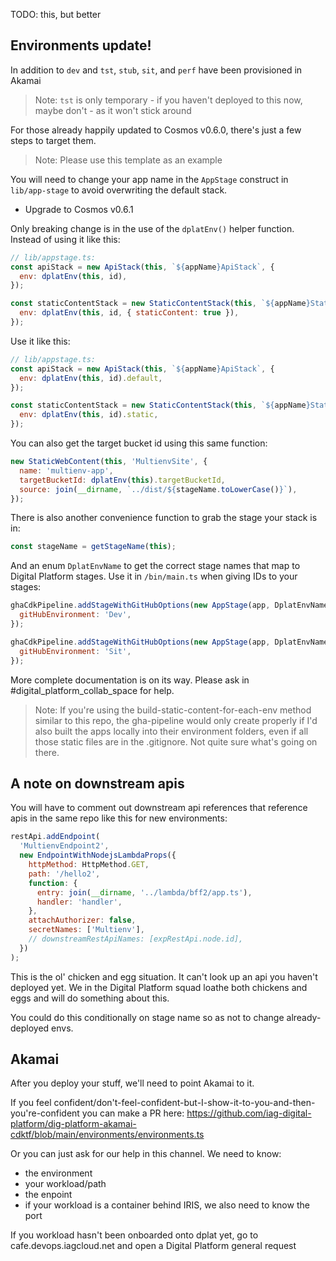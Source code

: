 TODO: this, but better

## Environments update!

In addition to `dev` and `tst`, `stub`, `sit`, and `perf` have been provisioned in Akamai

> Note: `tst` is only temporary - if you haven't deployed to this now, maybe don't - as it won't stick around

For those already happily updated to Cosmos v0.6.0, there's just a few steps to target them.

> Note: Please use this template as an example

You will need to change your app name in the `AppStage` construct in `lib/app-stage` to avoid overwriting the default stack.

- Upgrade to Cosmos v0.6.1

Only breaking change is in the use of the `dplatEnv()` helper function. Instead of using it like this:

```javascript
// lib/appstage.ts:
const apiStack = new ApiStack(this, `${appName}ApiStack`, {
  env: dplatEnv(this, id),
});

const staticContentStack = new StaticContentStack(this, `${appName}StaticStack`, {
  env: dplatEnv(this, id, { staticContent: true }),
});
```

Use it like this:

```javascript
// lib/appstage.ts:
const apiStack = new ApiStack(this, `${appName}ApiStack`, {
  env: dplatEnv(this, id).default,
});

const staticContentStack = new StaticContentStack(this, `${appName}StaticStack`, {
  env: dplatEnv(this, id).static,
});
```

You can also get the target bucket id using this same function:

```javascript
new StaticWebContent(this, 'MultienvSite', {
  name: 'multienv-app',
  targetBucketId: dplatEnv(this).targetBucketId,
  source: join(__dirname, `../dist/${stageName.toLowerCase()}`),
});
```

There is also another convenience function to grab the stage your stack is in:

```javascript
const stageName = getStageName(this);
```

And an enum `DplatEnvName` to get the correct stage names that map to Digital Platform stages. Use it in `/bin/main.ts` when giving IDs to your stages:

```javascript
ghaCdkPipeline.addStageWithGitHubOptions(new AppStage(app, DplatEnvName.DEV), {
  gitHubEnvironment: 'Dev',
});

ghaCdkPipeline.addStageWithGitHubOptions(new AppStage(app, DplatEnvName.SIT), {
  gitHubEnvironment: 'Sit',
});
```

More complete documentation is on its way. Please ask in #digital_platform_collab_space for help.

> Note: If you're using the build-static-content-for-each-env method similar to this repo, the gha-pipeline would only create properly if I'd also built the apps locally into their environment folders, even if all those static files are in the .gitignore. Not quite sure what's going on there.

## A note on downstream apis

You will have to comment out downstream api references that reference apis in the same repo like this for new environments:

```javascript
restApi.addEndpoint(
  'MultienvEndpoint2',
  new EndpointWithNodejsLambdaProps({
    httpMethod: HttpMethod.GET,
    path: '/hello2',
    function: {
      entry: join(__dirname, '../lambda/bff2/app.ts'),
      handler: 'handler',
    },
    attachAuthorizer: false,
    secretNames: ['Multienv'],
    // downstreamRestApiNames: [expRestApi.node.id],
  })
);
```

This is the ol' chicken and egg situation. It can't look up an api you haven't deployed yet. We in the Digital Platform squad loathe both chickens and eggs and will do something about this.

You could do this conditionally on stage name so as not to change already-deployed envs.

## Akamai

After you deploy your stuff, we'll need to point Akamai to it.

If you feel confident/don't-feel-confident-but-I-show-it-to-you-and-then-you're-confident you can make a PR here: https://github.com/iag-digital-platform/dig-platform-akamai-cdktf/blob/main/environments/environments.ts

Or you can just ask for our help in this channel. We need to know:

- the environment
- your workload/path
- the enpoint
- if your workload is a container behind IRIS, we also need to know the port

If you workload hasn't been onboarded onto dplat yet, go to cafe.devops.iagcloud.net and open a Digital Platform general request
